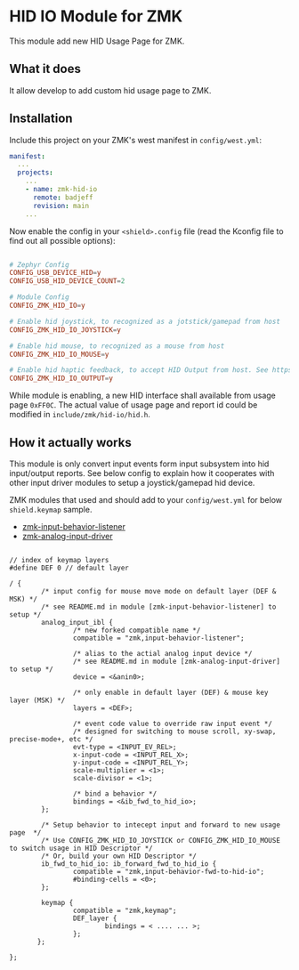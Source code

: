 # HID IO Module for ZMK

This module add new HID Usage Page for ZMK.

## What it does

It allow develop to add custom hid usage page to ZMK.

## Installation

Include this project on your ZMK's west manifest in `config/west.yml`:

```yaml
manifest:
  ...
  projects:
    ...
    - name: zmk-hid-io
      remote: badjeff
      revision: main
    ...
```

Now enable the config in your `<shield>.config` file (read the Kconfig file to find out all possible options):

```conf

# Zephyr Config
CONFIG_USB_DEVICE_HID=y
CONFIG_USB_HID_DEVICE_COUNT=2

# Module Config
CONFIG_ZMK_HID_IO=y

# Enable hid joystick, to recognized as a jotstick/gamepad from host
CONFIG_ZMK_HID_IO_JOYSTICK=y

# Enable hid mouse, to recognized as a mouse from host
CONFIG_ZMK_HID_IO_MOUSE=y

# Enable hid haptic feedback, to accept HID Output from host. See https://github.com/badjeff/zmk-haptic-tester-macos
CONFIG_ZMK_HID_IO_OUTPUT=y

```

While module is enabling, a new HID interface shall available from usage page `0xFF0C`. The actual value of usage page and report id could be modified in `include/zmk/hid-io/hid.h`.


## How it actually works

This module is only convert input events form input subsystem into hid input/output reports.
See below config to explain how it cooperates with other input driver modules to setup a joystick/gamepad hid device.

ZMK modules that used and should add to your `config/west.yml` for below `shield.keymap` sample.
- [zmk-input-behavior-listener](https://github.com/badjeff/zmk-input-behavior-listener)
- [zmk-analog-input-driver](https://github.com/badjeff/zmk-analog-input-driver)

```keymap

// index of keymap layers
#define DEF 0 // default layer

/ {
        /* input config for mouse move mode on default layer (DEF & MSK) */
        /* see README.md in module [zmk-input-behavior-listener] to setup */
        analog_input_ibl {
                /* new forked compatible name */
                compatible = "zmk,input-behavior-listener";
                
                /* alias to the actial analog input device */
                /* see README.md in module [zmk-analog-input-driver] to setup */
                device = <&anin0>;

                /* only enable in default layer (DEF) & mouse key layer (MSK) */
                layers = <DEF>;

                /* event code value to override raw input event */
                /* designed for switching to mouse scroll, xy-swap, precise-mode+, etc */
                evt-type = <INPUT_EV_REL>;
                x-input-code = <INPUT_REL_X>;
                y-input-code = <INPUT_REL_Y>;
                scale-multiplier = <1>;
                scale-divisor = <1>;

                /* bind a behavior */
                bindings = <&ib_fwd_to_hid_io>;
        };

        /* Setup behavior to intecept input and forward to new usage page  */
        /* Use CONFIG_ZMK_HID_IO_JOYSTICK or CONFIG_ZMK_HID_IO_MOUSE to switch usage in HID Descriptor */
        /* Or, build your own HID Descriptor */
        ib_fwd_to_hid_io: ib_forward_fwd_to_hid_io {
                compatible = "zmk,input-behavior-fwd-to-hid-io";
                #binding-cells = <0>;
        };

        keymap {
                compatible = "zmk,keymap";
                DEF_layer {
                        bindings = < .... ... >;
                };
       };

};
```

